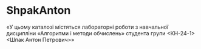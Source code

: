 # ShpakAnton
«У цьому каталозі містяться лабораторні роботи з навчальної дисципліни
«Алгоритми і методи обчислень» студента групи <КН-24-1> <Шпак Антон Петрович>»
